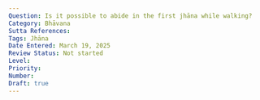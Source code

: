 ```yaml
---
Question: Is it possible to abide in the first jhāna while walking?
Category: Bhāvana
Sutta References:
Tags: Jhāna
Date Entered: March 19, 2025
Review Status: Not started
Level: 
Priority: 
Number: 
Draft: true
---
```

